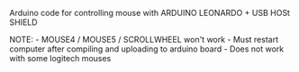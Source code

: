 Arduino code for controlling mouse with ARDUINO LEONARDO + USB HOSt SHIELD

NOTE: - MOUSE4 / MOUSE5 / SCROLLWHEEL won't work
      - Must restart computer after compiling and uploading to arduino board
      - Does not work with some logitech mouses
